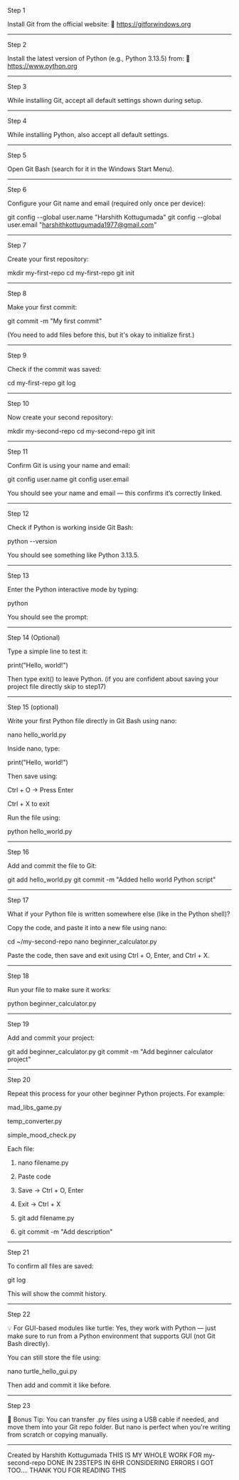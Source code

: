 Step 1

Install Git from the official website:
🔗 https://gitforwindows.org


---

Step 2

Install the latest version of Python (e.g., Python 3.13.5) from:
🔗 https://www.python.org


---

Step 3

While installing Git, accept all default settings shown during setup.


---

Step 4

While installing Python, also accept all default settings.


---

Step 5

Open Git Bash (search for it in the Windows Start Menu).


---

Step 6

Configure your Git name and email (required only once per device):

git config --global user.name "Harshith Kottugumada"
git config --global user.email "harshithkottugumada1977@gmail.com"


---

Step 7

Create your first repository:

mkdir my-first-repo
cd my-first-repo
git init


---

Step 8

Make your first commit:

git commit -m "My first commit"

(You need to add files before this, but it's okay to initialize first.)


---

Step 9

Check if the commit was saved:

cd my-first-repo
git log


---

Step 10

Now create your second repository:

mkdir my-second-repo
cd my-second-repo
git init


---

Step 11

Confirm Git is using your name and email:

git config user.name
git config user.email

You should see your name and email — this confirms it’s correctly linked.


---

Step 12

Check if Python is working inside Git Bash:

python --version

You should see something like Python 3.13.5.


---

Step 13

Enter the Python interactive mode by typing:

python

You should see the prompt:

> > >

---

Step 14 (Optional)

Type a simple line to test it:

print("Hello, world!")

Then type exit() to leave Python.
(if you are confident about saving your project file directly skip to step17)

---

Step 15 (optional)

Write your first Python file directly in Git Bash using nano:

nano hello_world.py

Inside nano, type:

print("Hello, world!")

Then save using:

Ctrl + O → Press Enter

Ctrl + X to exit

Run the file using:

python hello_world.py


---

Step 16

Add and commit the file to Git:

git add hello_world.py
git commit -m "Added hello world Python script"


---

Step 17

What if your Python file is written somewhere else (like in the Python shell)?

Copy the code, and paste it into a new file using nano:

cd ~/my-second-repo
nano beginner_calculator.py

Paste the code, then save and exit using Ctrl + O, Enter, and Ctrl + X.


---

Step 18

Run your file to make sure it works:

python beginner_calculator.py


---

Step 19

Add and commit your project:

git add beginner_calculator.py
git commit -m "Add beginner calculator project"


---

Step 20

Repeat this process for your other beginner Python projects.
For example:

mad_libs_game.py

temp_converter.py

simple_mood_check.py

Each file:

1. nano filename.py


2. Paste code


3. Save → Ctrl + O, Enter


4. Exit → Ctrl + X


5. git add filename.py


6. git commit -m "Add description"




---

Step 21

To confirm all files are saved:

git log

This will show the commit history.


---

Step 22

💡 For GUI-based modules like turtle:
Yes, they work with Python — just make sure to run from a Python environment that supports GUI (not Git Bash directly).

You can still store the file using:

nano turtle_hello_gui.py

Then add and commit it like before.


---
Step 23

🚀 Bonus Tip:
You can transfer .py files using a USB cable if needed, and move them into your Git repo folder. But nano is perfect when you're writing from scratch or copying manually.


---
Created by Harshith Kottugumada
THIS IS MY WHOLE WORK FOR my-second-repo DONE IN 23STEPS IN 6HR CONSIDERING ERRORS I GOT TOO....
THANK YOU FOR READING THIS
